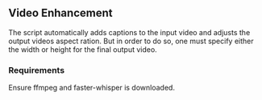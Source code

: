 ## Video Enhancement

The script automatically adds captions to the input video and adjusts the output videos aspect ration. But in order to do so, one must specify either the width or height for the final output video.

### Requirements

Ensure ffmpeg and faster-whisper is downloaded.